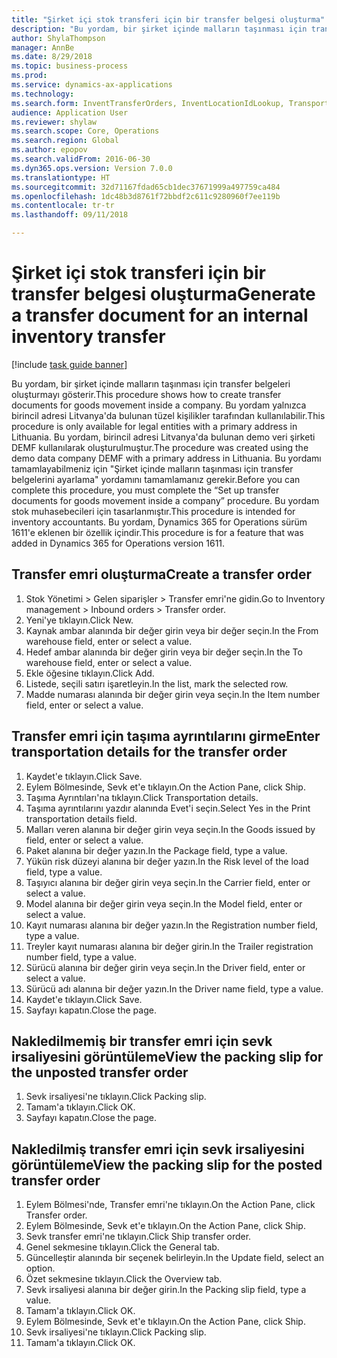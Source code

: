 ```yaml
--- 
title: "Şirket içi stok transferi için bir transfer belgesi oluşturma"
description: "Bu yordam, bir şirket içinde malların taşınması için transfer belgeleri oluşturmayı gösterir."
author: ShylaThompson
manager: AnnBe
ms.date: 8/29/2018
ms.topic: business-process
ms.prod: 
ms.service: dynamics-ax-applications
ms.technology: 
ms.search.form: InventTransferOrders, InventLocationIdLookup, TransportationDocument, HcmWorkerLookUp, SrsReportViewerForm, InventTransferParmShip
audience: Application User
ms.reviewer: shylaw
ms.search.scope: Core, Operations
ms.search.region: Global
ms.author: epopov
ms.search.validFrom: 2016-06-30
ms.dyn365.ops.version: Version 7.0.0
ms.translationtype: HT
ms.sourcegitcommit: 32d71167fdad65cb1dec37671999a497759ca484
ms.openlocfilehash: 1dc48b3d8761f72bbdf2c611c9280960f7ee119b
ms.contentlocale: tr-tr
ms.lasthandoff: 09/11/2018

---
```

# <a name="generate-a-transfer-document-for-an-internal-inventory-transfer"></a><span data-ttu-id="85932-103">Şirket içi stok transferi için bir transfer belgesi oluşturma</span><span class="sxs-lookup"><span data-stu-id="85932-103">Generate a transfer document for an internal inventory transfer</span></span>

[!include [task guide banner](../../includes/task-guide-banner.md)]

<span data-ttu-id="85932-104">Bu yordam, bir şirket içinde malların taşınması için transfer belgeleri oluşturmayı gösterir.</span><span class="sxs-lookup"><span data-stu-id="85932-104">This procedure shows how to create transfer documents for goods movement inside a company.</span></span> <span data-ttu-id="85932-105">Bu yordam yalnızca birincil adresi Litvanya'da bulunan tüzel kişilikler tarafından kullanılabilir.</span><span class="sxs-lookup"><span data-stu-id="85932-105">This procedure is only available for legal entities with a primary address in Lithuania.</span></span> <span data-ttu-id="85932-106">Bu yordam, birincil adresi Litvanya'da bulunan demo veri şirketi DEMF kullanılarak oluşturulmuştur.</span><span class="sxs-lookup"><span data-stu-id="85932-106">The procedure was created using the demo data company DEMF with a primary address in Lithuania.</span></span> <span data-ttu-id="85932-107">Bu yordamı tamamlayabilmeniz için "Şirket içinde malların taşınması için transfer belgelerini ayarlama" yordamını tamamlamanız gerekir.</span><span class="sxs-lookup"><span data-stu-id="85932-107">Before you can complete this procedure, you must complete the “Set up transfer documents for goods movement inside a company” procedure.</span></span> <span data-ttu-id="85932-108">Bu yordam stok muhasebecileri için tasarlanmıştır.</span><span class="sxs-lookup"><span data-stu-id="85932-108">This procedure is intended for inventory accountants.</span></span> <span data-ttu-id="85932-109">Bu yordam, Dynamics 365 for Operations sürüm 1611'e eklenen bir özellik içindir.</span><span class="sxs-lookup"><span data-stu-id="85932-109">This procedure is for a feature that was added in Dynamics 365 for Operations version 1611.</span></span>


## <a name="create-a-transfer-order"></a><span data-ttu-id="85932-110">Transfer emri oluşturma</span><span class="sxs-lookup"><span data-stu-id="85932-110">Create a transfer order</span></span>
1. <span data-ttu-id="85932-111">Stok Yönetimi > Gelen siparişler > Transfer emri'ne gidin.</span><span class="sxs-lookup"><span data-stu-id="85932-111">Go to Inventory management > Inbound orders > Transfer order.</span></span>
2. <span data-ttu-id="85932-112">Yeni'ye tıklayın.</span><span class="sxs-lookup"><span data-stu-id="85932-112">Click New.</span></span>
3. <span data-ttu-id="85932-113">Kaynak ambar alanında bir değer girin veya bir değer seçin.</span><span class="sxs-lookup"><span data-stu-id="85932-113">In the From warehouse field, enter or select a value.</span></span>
4. <span data-ttu-id="85932-114">Hedef ambar alanında bir değer girin veya bir değer seçin.</span><span class="sxs-lookup"><span data-stu-id="85932-114">In the To warehouse field, enter or select a value.</span></span>
5. <span data-ttu-id="85932-115">Ekle öğesine tıklayın.</span><span class="sxs-lookup"><span data-stu-id="85932-115">Click Add.</span></span>
6. <span data-ttu-id="85932-116">Listede, seçili satırı işaretleyin.</span><span class="sxs-lookup"><span data-stu-id="85932-116">In the list, mark the selected row.</span></span>
7. <span data-ttu-id="85932-117">Madde numarası alanında bir değer girin veya seçin.</span><span class="sxs-lookup"><span data-stu-id="85932-117">In the Item number field, enter or select a value.</span></span>

## <a name="enter-transportation-details-for-the-transfer-order"></a><span data-ttu-id="85932-118">Transfer emri için taşıma ayrıntılarını girme</span><span class="sxs-lookup"><span data-stu-id="85932-118">Enter transportation details for the transfer order</span></span>
1. <span data-ttu-id="85932-119">Kaydet'e tıklayın.</span><span class="sxs-lookup"><span data-stu-id="85932-119">Click Save.</span></span>
2. <span data-ttu-id="85932-120">Eylem Bölmesinde, Sevk et'e tıklayın.</span><span class="sxs-lookup"><span data-stu-id="85932-120">On the Action Pane, click Ship.</span></span>
3. <span data-ttu-id="85932-121">Taşıma Ayrıntıları'na tıklayın.</span><span class="sxs-lookup"><span data-stu-id="85932-121">Click Transportation details.</span></span>
4. <span data-ttu-id="85932-122">Taşıma ayrıntılarını yazdır alanında Evet'i seçin.</span><span class="sxs-lookup"><span data-stu-id="85932-122">Select Yes in the Print transportation details field.</span></span>
5. <span data-ttu-id="85932-123">Malları veren alanına bir değer girin veya seçin.</span><span class="sxs-lookup"><span data-stu-id="85932-123">In the Goods issued by field, enter or select a value.</span></span>
6. <span data-ttu-id="85932-124">Paket alanına bir değer yazın.</span><span class="sxs-lookup"><span data-stu-id="85932-124">In the Package field, type a value.</span></span>
7. <span data-ttu-id="85932-125">Yükün risk düzeyi alanına bir değer yazın.</span><span class="sxs-lookup"><span data-stu-id="85932-125">In the Risk level of the load field, type a value.</span></span>
8. <span data-ttu-id="85932-126">Taşıyıcı alanına bir değer girin veya seçin.</span><span class="sxs-lookup"><span data-stu-id="85932-126">In the Carrier field, enter or select a value.</span></span>
9. <span data-ttu-id="85932-127">Model alanına bir değer girin veya seçin.</span><span class="sxs-lookup"><span data-stu-id="85932-127">In the Model field, enter or select a value.</span></span>
10. <span data-ttu-id="85932-128">Kayıt numarası alanına bir değer yazın.</span><span class="sxs-lookup"><span data-stu-id="85932-128">In the Registration number field, type a value.</span></span>
11. <span data-ttu-id="85932-129">Treyler kayıt numarası alanına bir değer girin.</span><span class="sxs-lookup"><span data-stu-id="85932-129">In the Trailer registration number field, type a value.</span></span>
12. <span data-ttu-id="85932-130">Sürücü alanına bir değer girin veya seçin.</span><span class="sxs-lookup"><span data-stu-id="85932-130">In the Driver field, enter or select a value.</span></span>
13. <span data-ttu-id="85932-131">Sürücü adı alanına bir değer yazın.</span><span class="sxs-lookup"><span data-stu-id="85932-131">In the Driver name field, type a value.</span></span>
14. <span data-ttu-id="85932-132">Kaydet'e tıklayın.</span><span class="sxs-lookup"><span data-stu-id="85932-132">Click Save.</span></span>
15. <span data-ttu-id="85932-133">Sayfayı kapatın.</span><span class="sxs-lookup"><span data-stu-id="85932-133">Close the page.</span></span>

## <a name="view-the-packing-slip-for-the-unposted-transfer-order"></a><span data-ttu-id="85932-134">Nakledilmemiş bir transfer emri için sevk irsaliyesini görüntüleme</span><span class="sxs-lookup"><span data-stu-id="85932-134">View the packing slip for the unposted transfer order</span></span>
1. <span data-ttu-id="85932-135">Sevk irsaliyesi'ne tıklayın.</span><span class="sxs-lookup"><span data-stu-id="85932-135">Click Packing slip.</span></span>
2. <span data-ttu-id="85932-136">Tamam'a tıklayın.</span><span class="sxs-lookup"><span data-stu-id="85932-136">Click OK.</span></span>
3. <span data-ttu-id="85932-137">Sayfayı kapatın.</span><span class="sxs-lookup"><span data-stu-id="85932-137">Close the page.</span></span>

## <a name="view-the-packing-slip-for-the-posted-transfer-order"></a><span data-ttu-id="85932-138">Nakledilmiş transfer emri için sevk irsaliyesini görüntüleme</span><span class="sxs-lookup"><span data-stu-id="85932-138">View the packing slip for the posted transfer order</span></span>
1. <span data-ttu-id="85932-139">Eylem Bölmesi'nde, Transfer emri'ne tıklayın.</span><span class="sxs-lookup"><span data-stu-id="85932-139">On the Action Pane, click Transfer order.</span></span>
2. <span data-ttu-id="85932-140">Eylem Bölmesinde, Sevk et'e tıklayın.</span><span class="sxs-lookup"><span data-stu-id="85932-140">On the Action Pane, click Ship.</span></span>
3. <span data-ttu-id="85932-141">Sevk transfer emri'ne tıklayın.</span><span class="sxs-lookup"><span data-stu-id="85932-141">Click Ship transfer order.</span></span>
4. <span data-ttu-id="85932-142">Genel sekmesine tıklayın.</span><span class="sxs-lookup"><span data-stu-id="85932-142">Click the General tab.</span></span>
5. <span data-ttu-id="85932-143">Güncelleştir alanında bir seçenek belirleyin.</span><span class="sxs-lookup"><span data-stu-id="85932-143">In the Update field, select an option.</span></span>
6. <span data-ttu-id="85932-144">Özet sekmesine tıklayın.</span><span class="sxs-lookup"><span data-stu-id="85932-144">Click the Overview tab.</span></span>
7. <span data-ttu-id="85932-145">Sevk irsaliyesi alanına bir değer girin.</span><span class="sxs-lookup"><span data-stu-id="85932-145">In the Packing slip field, type a value.</span></span>
8. <span data-ttu-id="85932-146">Tamam'a tıklayın.</span><span class="sxs-lookup"><span data-stu-id="85932-146">Click OK.</span></span>
9. <span data-ttu-id="85932-147">Eylem Bölmesinde, Sevk et'e tıklayın.</span><span class="sxs-lookup"><span data-stu-id="85932-147">On the Action Pane, click Ship.</span></span>
10. <span data-ttu-id="85932-148">Sevk irsaliyesi'ne tıklayın.</span><span class="sxs-lookup"><span data-stu-id="85932-148">Click Packing slip.</span></span>
11. <span data-ttu-id="85932-149">Tamam'a tıklayın.</span><span class="sxs-lookup"><span data-stu-id="85932-149">Click OK.</span></span>


